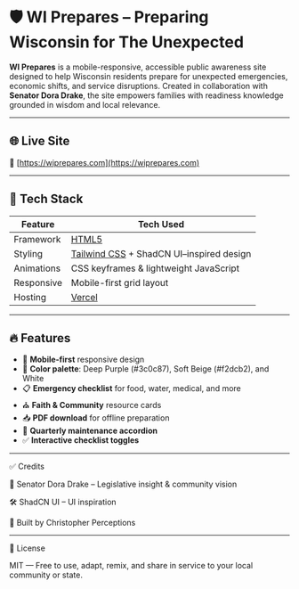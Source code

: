# 🛡️ WI Prepares – Preparing Wisconsin for The Unexpected

**WI Prepares** is a mobile-responsive, accessible public awareness site designed to help Wisconsin residents prepare for unexpected emergencies, economic shifts, and service disruptions. Created in collaboration with **Senator Dora Drake**, the site empowers families with readiness knowledge grounded in wisdom and local relevance.

---

## 🌐 Live Site

🔗 [https://wiprepares.com](https://wiprepares.com)

---

## 🔧 Tech Stack

| Feature       | Tech Used                                |
|--------------|-------------------------------------------|
| Framework     | [HTML5](https://developer.mozilla.org/en-US/docs/Web/Guide/HTML/HTML5) |
| Styling       | [Tailwind CSS](https://tailwindcss.com/) + ShadCN UI–inspired design |
| Animations    | CSS keyframes & lightweight JavaScript   |
| Responsive    | Mobile-first grid layout                 |
| Hosting       | [Vercel](https://vercel.com)             |

---

## 🔥 Features

- 📱 **Mobile-first** responsive design
- 🎨 **Color palette**: Deep Purple (#3c0c87), Soft Beige (#f2dcb2), and White
- 📋 **Emergency checklist** for food, water, medical, and more
- ⛪ **Faith & Community** resource cards
- 📥 **PDF download** for offline preparation
- 🔁 **Quarterly maintenance accordion**
- ✅ **Interactive checklist toggles**

---

✅ Credits

🤝 Senator Dora Drake – Legislative insight & community vision

🛠️ ShadCN UI – UI inspiration

💜 Built by Christopher Perceptions 

---

📄 License

MIT — Free to use, adapt, remix, and share in service to your local community or state.
